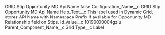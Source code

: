 <?xml version="1.0" encoding="UTF-8"?>
<CustomMetadata xmlns="http://soap.sforce.com/2006/04/metadata" xmlns:xsi="http://www.w3.org/2001/XMLSchema-instance" xmlns:xsd="http://www.w3.org/2001/XMLSchema">
    <label>GRID Stip Opportunity MD Api Name</label>
    <protected>false</protected>
    <values>
        <field>Configuration_Name__c</field>
        <value xsi:type="xsd:string">GRID Stip Opportunity MD Api Name</value>
    </values>
    <values>
        <field>Help_Text__c</field>
        <value xsi:type="xsd:string">This label used in Dynamic Grid, stores API Name with Namespace Prefix if available for Opportunity MD Relationship field on Stips.</value>
    </values>
    <values>
        <field>Id_Value__c</field>
        <value xsi:type="xsd:string">10190000004gziu</value>
    </values>
    <values>
        <field>Parent_Component_Name__c</field>
        <value xsi:type="xsd:string">Grid</value>
    </values>
    <values>
        <field>Type__c</field>
        <value xsi:type="xsd:string">Label</value>
    </values>
</CustomMetadata>
